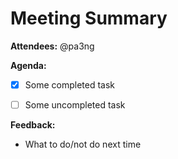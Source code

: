 # Meeting Summary

**Attendees:** @pa3ng

**Agenda:**
- [x] Some completed task
- [ ] Some uncompleted task


**Feedback:**
- What to do/not do next time

